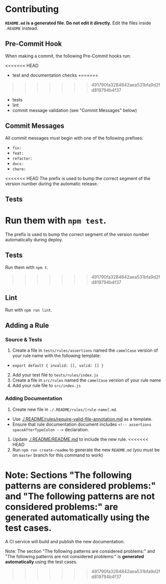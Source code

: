 # Contributing

**`README.md` is a generated file. Do not edit it directly.** Edit the files inside `.README` instead.

## Pre-Commit Hook

When making a commit, the following Pre-Commit hooks run:

<<<<<<< HEAD
* test and documentation checks
=======
>>>>>>> 491790fa3284842aea531bfa9d2fd819794b4f37
* tests
* lint
* commit message validation (see "Commit Messages" below)

## Commit Messages

All commit messages must begin with one of the following prefixes:

* `fix: `
* `feat: `
* `refactor: `
* `docs: `
* `chore: `

<<<<<<< HEAD
The prefix is used to bump the correct segment of the version number during the automatic release.

## Tests

Run them with `npm test`.
=======
The prefix is used to bump the correct segment of the version number automatically during deploy.

## Tests

Run them with `npm t`.
>>>>>>> 491790fa3284842aea531bfa9d2fd819794b4f37

## Lint

Run with `npm run lint`.

## Adding a Rule

### Source & Tests

1. Create a file in `tests/rules/assertions` named the `camelCase` version of your rule name with the following template:
  * `export default { invalid: [], valid: [] }`
2. Add your test file to `tests/rules/index.js`
3. Create a file in `src/rules` named the `camelCase` version  of your rule name
4. Add your rule file to `src/index.js`

### Adding Documentation

1. Create new file in `./.README/rules/[rule-name].md`.
  * Use [./.README/rules/require-valid-file-annotation.md](./.README/rules/require-valid-file-annotation.md) as a template.
  * Ensure that rule documentation document includes `<!-- assertions spaceAfterTypeColon -->` declaration.
1. Update [./.README/README.md](/.README/README.md) to include the new rule.
<<<<<<< HEAD
1. Run `npm run create-readme` to generate the new `README.md` (you must be on `master` branch for this command to work)

Note: Sections "The following patterns are considered problems:" and "The following patterns are not considered problems:" are **generated automatically** using the test cases.
=======

A CI service will build and publish the new documentation.

Note: The section "The following patterns are considered problems:" and "The following patterns are not considered problems:" is **generated automatically** using the test cases.
>>>>>>> 491790fa3284842aea531bfa9d2fd819794b4f37
